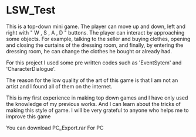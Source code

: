 # LSW_Test

This is a top-down mini game.
The player can move up and down, left and right with " W , S , A , D " buttons.
The player can interact by approaching some objects.
For example, talking to the seller and buying clothes, opening and closing the curtains of the dressing room,
and finally, by entering the dressing room, he can change the clothes he bought or already had.

For this project I used some pre written codes such as 'EventSytem' and 'CharacterDialogue'.

The reason for the low quality of the art of this game is that I am not an artist and I found all of them on the internet.

This is my first experience in making top down games and I have only used the knowledge of my previous works.
And I can learn about the tricks of making this style of game.
I will be very grateful to anyone who helps me to improve this game

You can download PC_Export.rar For PC




